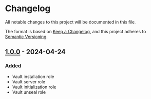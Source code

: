 # Changelog

All notable changes to this project will be documented in this file.

The format is based on [Keep a Changelog](https://keepachangelog.com/en/1.0.0/),
and this project adheres to [Semantic Versioning](https://semver.org/spec/v2.0.0.html).

## [1.0.0] - 2024-04-24

### Added

- Vault installation role
- Vault server role
- Vault initialization role
- Vault unseal role

[1.0.0]: https://git.dubzland.com/dubzland/ansible-collection-vault/-/tree/1.0.0
